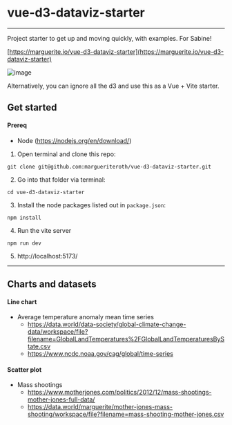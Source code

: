 # vue-d3-dataviz-starter
---
Project starter to get up and moving quickly, with examples. For Sabine!

[https://marguerite.io/vue-d3-dataviz-starter](https://marguerite.io/vue-d3-dataviz-starter)

![image](https://user-images.githubusercontent.com/5288685/185763550-e0d2dc8f-28b0-469d-a903-cbeec27dac02.png)

Alternatively, you can ignore all the d3 and use this as a Vue + Vite starter.

## Get started

#### Prereq
* Node (https://nodejs.org/en/download/)

1. Open terminal and clone this repo:
```
git clone git@github.com:margueriteroth/vue-d3-dataviz-starter.git
```

2. Go into that folder via terminal:
```
cd vue-d3-dataviz-starter
```

3. Install the node packages listed out in `package.json`:
```
npm install
```

4. Run the vite server
```
npm run dev
```

5. http://localhost:5173/


---

## Charts and datasets


#### Line chart
- Average temperature anomaly mean time series
	- https://data.world/data-society/global-climate-change-data/workspace/file?filename=GlobalLandTemperatures%2FGlobalLandTemperaturesByState.csv
	- https://www.ncdc.noaa.gov/cag/global/time-series


#### Scatter plot
- Mass shootings
	-  https://www.motherjones.com/politics/2012/12/mass-shootings-mother-jones-full-data/
	-  https://data.world/marguerite/mother-jones-mass-shooting/workspace/file?filename=mass-shooting-mother-jones.csv
